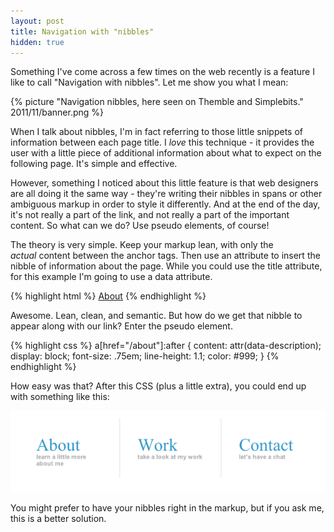 ```yaml
---
layout: post
title: Navigation with "nibbles"
hidden: true
---
```


Something I've come across a few times on the web recently is a feature I like to call "Navigation with nibbles". Let me show you what I mean:

{% picture "Navigation nibbles, here seen on Themble and Simplebits." 2011/11/banner.png %}

When I talk about nibbles, I'm in fact referring to those little snippets of information between each page title. I _love_ this technique - it provides the user with a little piece of additional information about what to expect on the following page. It's simple and effective.

However, something I noticed about this little feature is that web designers are all doing it the same way - they're writing their nibbles in spans or other ambiguous markup in order to style it differently. And at the end of the day, it's not really a part of the link, and not really a part of the important content. So what can we do? Use pseudo elements, of course!

The theory is very simple. Keep your markup lean, with only the _actual_ content between the anchor tags. Then use an attribute to insert the nibble of information about the page. While you could use the title attribute, for this example I'm going to use a data attribute.

{% highlight html %}
<a href="/about" title="About" data-description="Learn a little more about me">About</a>
{% endhighlight %}


Awesome. Lean, clean, and semantic. But how do we get that nibble to appear along with our link? Enter the pseudo element.

{% highlight css %}
a[href="/about"]:after {
    content: attr(data-description);
    display: block;
    font-size: .75em;
    line-height: 1.1;
    color: #999;
}
{% endhighlight %}

How easy was that? After this CSS (plus a little extra), you could end up with something like this:

[![](/uploads/2011/11/mockup.png)](/uploads/2011/11/mockup.png)

You might prefer to have your nibbles right in the markup, but if you ask me, this is a better solution.
